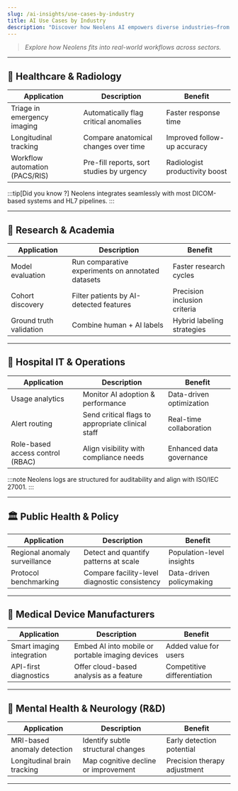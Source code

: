 ```yaml
---
slug: /ai-insights/use-cases-by-industry
title: AI Use Cases by Industry
description: "Discover how Neolens AI empowers diverse industries—from healthcare to research, operations, and public health—with actionable imaging insights that boost efficiency, accuracy, and compliance."
---
```


> _Explore how Neolens fits into real-world workflows across sectors._

---

## 🏥 Healthcare & Radiology

| Application                        | Description                                              | Benefit                             |
|------------------------------------|----------------------------------------------------------|-------------------------------------|
| Triage in emergency imaging        | Automatically flag critical anomalies                    | Faster response time                |
| Longitudinal tracking              | Compare anatomical changes over time                     | Improved follow-up accuracy         |
| Workflow automation (PACS/RIS)     | Pre-fill reports, sort studies by urgency                | Radiologist productivity boost      |

:::tip[Did you know ?]
Neolens integrates seamlessly with most DICOM-based systems and HL7 pipelines.
:::

---

## 🧬 Research & Academia

| Application                        | Description                                           | Benefit                          |
|------------------------------------|-------------------------------------------------------|----------------------------------|
| Model evaluation                   | Run comparative experiments on annotated datasets     | Faster research cycles           |
| Cohort discovery                   | Filter patients by AI-detected features               | Precision inclusion criteria     |
| Ground truth validation            | Combine human + AI labels                             | Hybrid labeling strategies       |

---

## 🏢 Hospital IT & Operations

| Application                        | Description                                         | Benefit                          |
|------------------------------------|-----------------------------------------------------|----------------------------------|
| Usage analytics                    | Monitor AI adoption & performance                   | Data-driven optimization         |
| Alert routing                      | Send critical flags to appropriate clinical staff   | Real-time collaboration          |
| Role-based access control (RBAC)   | Align visibility with compliance needs              | Enhanced data governance         |

:::note
Neolens logs are structured for auditability and align with ISO/IEC 27001.
:::

---

## 🏛️ Public Health & Policy

| Application                        | Description                                         | Benefit                          |
|------------------------------------|-----------------------------------------------------|----------------------------------|
| Regional anomaly surveillance      | Detect and quantify patterns at scale               | Population-level insights        |
| Protocol benchmarking              | Compare facility-level diagnostic consistency       | Data-driven policymaking         |

---

## 📱 Medical Device Manufacturers

| Application                        | Description                                         | Benefit                          |
|------------------------------------|-----------------------------------------------------|----------------------------------|
| Smart imaging integration          | Embed AI into mobile or portable imaging devices    | Added value for users            |
| API-first diagnostics              | Offer cloud-based analysis as a feature             | Competitive differentiation      |

---

## 🧠 Mental Health & Neurology (R&D)

| Application                        | Description                                         | Benefit                          |
|------------------------------------|-----------------------------------------------------|----------------------------------|
| MRI-based anomaly detection        | Identify subtle structural changes                  | Early detection potential        |
| Longitudinal brain tracking        | Map cognitive decline or improvement                | Precision therapy adjustment     |

---
